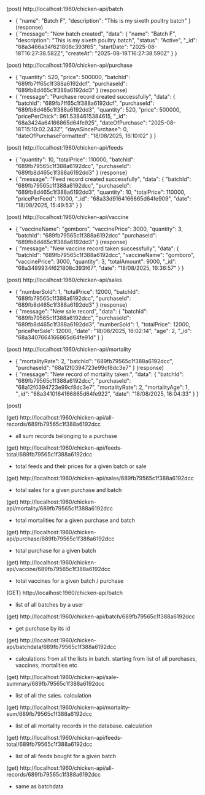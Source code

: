 
<!-- /////////////////post ////////////////// -->

(post)
http://localhost:1960/chicken-api/batch
* {
    "name": "Batch F",
    "description": "This is my sixeth poultry batch"
}
(response)
* {
    "message": "New batch created",
    "data": {
        "name": "Batch F",
        "description": "This is my sixeth poultry batch",
        "status": "Active",
        "_id": "68a3466a34f621808c393f65",
        "startDate": "2025-08-18T16:27:38.582Z",
        "createAt": "2025-08-18T16:27:38.590Z"
    }
}


(post)
http://localhost:1960/chicken-api/purchase
* {
    "quantity": 520,
    "price": 500000,
    "batchId": "689fb7ff65c1f388a6192dcf",
    "purchaseId": "689fb8d465c1f388a6192dd3"
}
(response)
* {
    "message": "Purchase record created successfully",
    "data": {
        "batchId": "689fb7ff65c1f388a6192dcf",
        "purchaseId": "689fb8d465c1f388a6192dd3",
        "quantity": 520,
        "price": 500000,
        "pricePerChick": 961.5384615384615,
        "_id": "68a3424a64166865d64fe925",
        "dateOfPurchase": "2025-08-18T15:10:02.243Z",
        "daysSincePurchase": 0,
        "dateOfPurchaseFormatted": "18/08/2025, 16:10:02"
    }
}


(post)
http://localhost:1960/chicken-api/feeds
* {
    "quantity": 10,
    "totalPrice": 110000,
    "batchId": "689fb79565c1f388a6192dcc",
    "purchaseId": "689fb8d465c1f388a6192dd3"
} 
(response)
* {
    "message": "Feed record created successfully",
    "data": {
        "batchId": "689fb79565c1f388a6192dcc",
        "purchaseId": "689fb8d465c1f388a6192dd3",
        "quantity": 10,
        "totalPrice": 110000,
        "pricePerFeed": 11000,
        "_id": "68a33d9164166865d64fe909",
        "date": "18/08/2025, 15:49:53"
    }
}

(post)
http://localhost:1960/chicken-api/vaccine
* {
    "vaccineName": "gomboro",
    "vaccinePrice": 3000,
    "quantity": 3,
    "batchId": "689fb79565c1f388a6192dcc"
    "purchaseId": "689fb8d465c1f388a6192dd3"
}
(response)
* {
    "message": "New vaccine record taken successfully",
    "data": {
        "batchId": "689fb79565c1f388a6192dcc",
        "vaccineName": "gomboro",
        "vaccinePrice": 3000,
        "quantity": 3,
        "totalAmount": 9000,
        "_id": "68a3489934f621808c393f67",
        "date": "18/08/2025, 16:36:57"
    }
}


(post)
http://localhost:1960/chicken-api/sales
* {
    "numberSold": 1,
    "totalPrice": 12000,
    "batchId": "689fb79565c1f388a6192dcc",
    "purchaseId": "689fb8d465c1f388a6192dd3"
}
(response)
* {
    "message": "New sale record",
    "data": {
        "batchId": "689fb79565c1f388a6192dcc",
        "purchaseId": "689fb8d465c1f388a6192dd3",
        "numberSold": 1,
        "totalPrice": 12000,
        "pricePerSale": 12000,
        "date": "18/08/2025, 16:02:14",
        "age": 2,
        "_id": "68a3407664166865d64fe91d"
    }
}

(post)
http://localhost:1960/chicken-api/mortality
* {
    "mortalityRate": 2,
    "batchId": "689fb79565c1f388a6192dcc",
    "purchaseId": "68a12f0394723e99cf8dc3e7"
}
(response)
* {
    "message": "New record of mortality taken:",
    "data": {
        "batchId": "689fb79565c1f388a6192dcc",
        "purchaseId": "68a12f0394723e99cf8dc3e7",
        "mortalityRate": 2,
        "mortalityAge": 1,
        "_id": "68a3410164166865d64fe922",
        "date": "18/08/2025, 16:04:33"
    }
}

(post)



<!-- ///////////////get /////////////// -->
(get)
http://localhost:1960/chicken-api/all-records/689fb79565c1f388a6192dcc
* all sum records belonging to a purchase

(get)
http://localhost:1960/chicken-api/feeds-total/689fb79565c1f388a6192dcc
* total feeds and their prices for a given batch or sale

(get)
http://localhost:1960/chicken-api/sales/689fb79565c1f388a6192dcc
* total sales for a given purchase and batch

(get)
http://localhost:1960/chicken-api/mortality/689fb79565c1f388a6192dcc
* total mortalities for a given purchase and batch

(get)
http://localhost:1960/chicken-api/purchase/689fb79565c1f388a6192dcc
* total purchase for a given batch

(get)
http://localhost:1960/chicken-api/vaccine/689fb79565c1f388a6192dcc
* total vaccines for a given batch / purchase

(GET)
http://localhost:1960/chicken-api/batch
* list of all batches by a user

(get)
http://localhost:1960/chicken-api/batch/689fb79565c1f388a6192dcc
* get purchase by its id

(get)
http://localhost:1960/chicken-api/batchdata/689fb79565c1f388a6192dcc
* calculations from all the lists in batch. starting from list of all purchases, vaccines, mortalities etc

(get)
http://localhost:1960/chicken-api/sale-summary/689fb79565c1f388a6192dcc
* list of all the sales. calculation

(get)
http://localhost:1960/chicken-api/mortality-sum/689fb79565c1f388a6192dcc
* list of all mortality records in the database. calculation

(get)
http://localhost:1960/chicken-api/feeds-total/689fb79565c1f388a6192dcc
* list of all feeds bought for a given batch

(get)
http://localhost:1960/chicken-api/all-records/689fb79565c1f388a6192dcc
* same as batchdata







